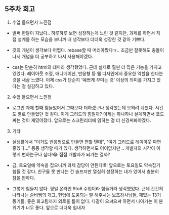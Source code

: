 ## 5주차 회고

1. 수업 들으면서 느낀점

- 벌써 한달이 지났다.. 하루하루 보면 성장하는게 느린 것 같지만, 과제를 하면서 직접 설계를 하는 모습을 보니까 내 생각보다 더더욱 성장한 것 같아 기쁘다.

- 깃의 개념이 생각보다 어렵다. rebase할 때 머리아팠다ㅠ.. 조금만 잘못해도 충돌이 나서 개념을 더 공부하고 나서 사용해야겠다.

- css는 단순히 html의 테마라 생각했었다. 근데 실제로 훨씬 더 많은 기능을 가지고 있었다. 레이아웃 조정, 애니메이션, 반응형 등 웹 디자인에서 중요한 역할을 한다는 것을 새삼 느꼈다. 이제 css가 단순히 '예쁘게 꾸미는 것' 이상의 의미를 가지고 있다는 걸 실감하고 있다.

2. 수업 들으면서 느낀점

- 로그인 과제 할때 힘들었어서 그때보다 더하겠구나 생각했는데 오히려 쉬웠다. 시간도 별로 안들었던 것 같다. 이게 그리드의 힘일까? 이제는 하나하나 설계하면서 코드 짜는 것이 재밌어졌다. 앞으로는 스크린리더에 읽히는 걸 더 신경써봐야겠다.

3. 기타

- 실생활에서 "이거도 반응형으로 만들면 편할 텐데", "여기 그리드로 레이아웃 짜면 좋겠다…" 등등 생각할 때가 있다. 생각하면서도 어이없지만 .. 개발자의 시각이 이렇게 변하는구나 싶다!😂 점점 개발자가 되가는 걸까?

- 금, 토요일에 약속을 잡으니까 과제 감당이 안된다!!!! 앞으로는 토요일도 약속잡기 힘들 것 같다. 친구들 못 만나는 건 슬프지만 열심히 성장하는 내가 있어서 충분히 참을 만하다.

- 그렇게 힘들지 않다. 평일 온라인 9to6 수업이라 힘들거라 생각했었다. 근데 간간히 나타나는 슬비쌤의 개그, 현업에 도움되는 말 해주시는 보조강사님들, 재밌는 13기 동기들, 좋은 회고팀까지 외로울 틈이 없다. 다같이 으쌰으쌰 하면서 나아가는 이 분위기가 너무 좋다. 앞으로 더더욱 힘내자
